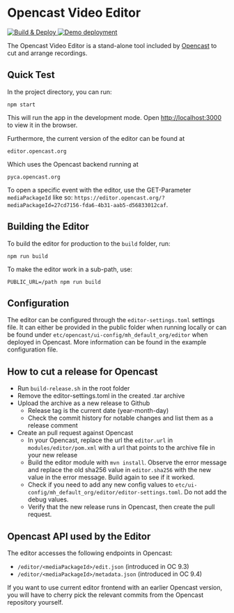 Opencast Video Editor
=====================

[![Build & Deploy](https://github.com/elan-ev/opencast-editor/workflows/Build%20&%20Deploy/badge.svg)
](https://github.com/elan-ev/opencast-editor/actions?query=workflow%3A%22Build+%26+Deploy%22)
[![Demo deployment](https://img.shields.io/badge/demo-editor.opencast.org-blue)
](https://editor.opencast.org)

The Opencast Video Editor is a stand-alone tool included by [Opencast](https://opencast.org) to cut and arrange recordings.


Quick Test
----------

In the project directory, you can run:

    npm start

This will run the app in the development mode.
Open [http://localhost:3000](localhost:3000) to view it in the browser.

Furthermore, the current version of the editor can be found at

    editor.opencast.org

Which uses the Opencast backend running at

    pyca.opencast.org

To open a specific event with the editor, use the GET-Parameter `mediaPackageId` like so: `https://editor.opencast.org/?mediaPackageId=27cd7156-fda6-4b31-aab5-d56833012caf`.

Building the Editor
-------------------

To build the editor for production to the `build` folder, run:

    npm run build

To make the editor work in a sub-path, use:

    PUBLIC_URL=/path npm run build


Configuration
-------------

The editor can be configured through the `editor-settings.toml` settings file. It can either be provided in the public folder when running locally or can be found under `etc/opencast/ui-config/mh_default_org/editor` when deployed in Opencast. More information can be found in the example configuration file.

How to cut a release for Opencast
-------------
- Run `build-release.sh` in the root folder
- Remove the editor-settings.toml in the created .tar archive
- Upload the archive as a new release to Github
  - Release tag is the current date (year-month-day)
  - Check the commit history for notable changes and list them as a release comment
- Create an pull request against Opencast
  - In your Opencast, replace the url the `editor.url` in `modules/editor/pom.xml` with a url that points to the archive file in your new release
  - Build the editor module with `mvn install`. Observe the error message and replace the old sha256 value in `editor.sha256` with the new value in the error message. Build again to see if it worked.
  - Check if you need to add any new config values to `etc/ui-config/mh_default_org/editor/editor-settings.toml`. Do not add the debug values.
  - Verify that the new release runs in Opencast, then create the pull request.

Opencast API used by the Editor
-------------

The editor accesses the following endpoints in Opencast:

* `/editor/<mediaPackageId>/edit.json`      (introduced in OC 9.3)
* `/editor/<mediaPackageId>/metadata.json`  (introduced in OC 9.4)

If you want to use current editor frontend with an earlier Opencast version, you will have to cherry pick the relevant commits from the Opencast repository yourself.




